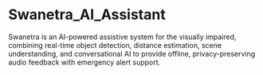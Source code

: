 # Swanetra_AI_Assistant
Swanetra is an AI-powered assistive system for the visually impaired, combining real-time object detection, distance estimation, scene understanding, and conversational AI to provide offline, privacy-preserving audio feedback with emergency alert support.
